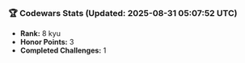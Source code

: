 ### 🏆 Codewars Stats (Updated: 2025-08-31 05:07:52 UTC)

- **Rank:** 8 kyu
- **Honor Points:** 3
- **Completed Challenges:** 1
